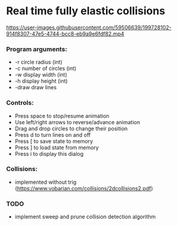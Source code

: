 # Real time fully elastic collisions

https://user-images.githubusercontent.com/59506639/199728102-914f8307-47e5-4744-bcc8-eb9a9e6fdf82.mp4

### Program arguments:
- -r circle radius (int)
- -c number of circles (int)
- -w display width (int)
- -h display height (int)
- -draw draw lines
### Controls:
- Press space to stop/resume animation
- Use left/right arrows to reverse/advance animation
- Drag and drop circles to change their position
- Press d to turn lines on and off
- Press [ to save state to memory
- Press ] to load state from memory
- Press i to display this dialog

### Collisions:
- implemented without trig (https://www.vobarian.com/collisions/2dcollisions2.pdf)

### TODO
- implement sweep and prune collision detection algorithm
